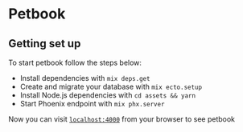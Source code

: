 # Petbook

## Getting set up

To start petbook follow the steps below:

  * Install dependencies with `mix deps.get`
  * Create and migrate your database with `mix ecto.setup`
  * Install Node.js dependencies with `cd assets && yarn`
  * Start Phoenix endpoint with `mix phx.server`

Now you can visit [`localhost:4000`](http://localhost:4000) from your browser to see petbook
